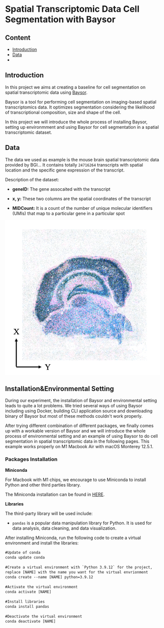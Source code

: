 # Spatial Transcriptomic Data Cell Segmentation with Baysor

## Content

- [Introduction](#index1)
- [Data](#index2)
- []()

## <span id = 'index1'>Introduction</span>

In this project we aims at creating a baseline for cell segmentation on spatial transcriptomic data using [Baysor](https://github.com/kharchenkolab/Baysor). 

Baysor is a tool for performing cell segmentation on imaging-based spatial transcriptomics data. It optimizes segmentation considering the likelihood of transcriptional composition, size and shape of the cell. 

In this project we will introduce the whole process of installing Baysor, setting up environmment and using Baysor for cell segmentation in a spatial transcriptomic dataset.

## <span id = 'index2'>Data</span>

The data we used as example is the mouse brain spatial transcriptomic data provided by BGI... It contains totally `24716264` transcripts with spatial location and the specific gene expression of the transcript.

Description of the dataset:

- **geneID:** The gene assocaited with the transcript

- **x, y:** These two columns are the spatial coordinates of the transcript

- **MIDCount:** It is a count of the number of unique molecular identifiers (UMIs) that map to a particular gene in a particular spot

![Example](https://github.com/HQR2000/ST_Cell_Segmentation_with_Baysor/blob/main/public/Example.png)

## Installation&Environmental Setting

During our experiment, the installation of Baysor and environmental setting leads to quite a lot problems. We tried several ways of using Baysor including using Docker, building CLI application source and downloading binary of Baysor but most of these methods couldn't work properly. 

After trying different combination of different packages, we finally comes up with a workable version of Baysor and we will introduce the whole process of environmental setting and an example of using Baysor to do cell segmentation in spatial transcriptomic data in the following pages. This example works properly on M1 Macbook Air with macOS Monterey 12.5.1.

### Packages Installation

**Miniconda**

For Macbook with M1 chips, we encourage to use Miniconda to install Python and other third parties library. 

The Miniconda installation can be found in [HERE](https://docs.conda.io/projects/conda/en/latest/user-guide/install).

**Libraries**

The third-party library will be used include:

- `pandas` is a popular data manipulation library for Python. It is used for data analysis, data cleaning, and data visualization.

After installing Miniconda, run the following code to create a virtual environment and install the libraries:

```
#Update of conda
conda update conda

#Create a virtual environment with `Python 3.9.12` for the project, replace [NAME] with the name you want for the virtual envrionment
conda create --name [NAME] python=3.9.12

#Activate the virtual environment
conda activate [NAME]

#Install libraries
conda install pandas

#Deactivate the virtual environment
conda deactivate [NAME]
```

 
 






